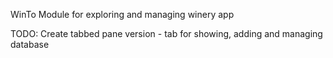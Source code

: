 WinTo
Module for exploring and managing winery app

TODO:
Create tabbed pane version - tab for showing, adding and managing database